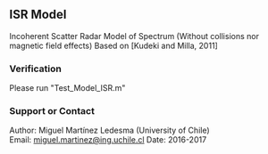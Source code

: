 ## ISR Model
Incoherent Scatter Radar Model of Spectrum
(Without collisions nor magnetic field effects)
Based on [Kudeki and Milla, 2011]

### Verification
Please run "Test_Model_ISR.m"

### Support or Contact
Author: Miguel Martínez Ledesma (University of Chile)  
Email: miguel.martinez@ing.uchile.cl
Date: 2016-2017
